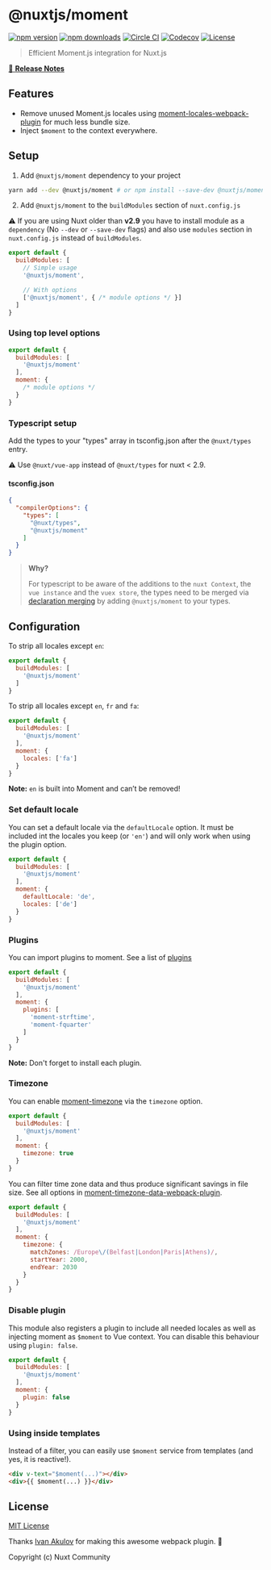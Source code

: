 # @nuxtjs/moment

[![npm version][npm-version-src]][npm-version-href]
[![npm downloads][npm-downloads-src]][npm-downloads-href]
[![Circle CI][circle-ci-src]][circle-ci-href]
[![Codecov][codecov-src]][codecov-href]
[![License][license-src]][license-href]

> Efficient Moment.js integration for Nuxt.js

[📖 **Release Notes**](./CHANGELOG.md)

## Features

- Remove unused Moment.js locales using [moment-locales-webpack-plugin](https://github.com/iamakulov/moment-locales-webpack-plugin) for much less bundle size.
- Inject `$moment` to the context everywhere.

## Setup

1. Add `@nuxtjs/moment` dependency to your project

```bash
yarn add --dev @nuxtjs/moment # or npm install --save-dev @nuxtjs/moment
```

2. Add `@nuxtjs/moment` to the `buildModules` section of `nuxt.config.js`

:warning: If you are using Nuxt older than **v2.9** you have to install module as a `dependency` (No `--dev` or `--save-dev` flags) and also use `modules` section in `nuxt.config.js` instead of `buildModules`.

```js
export default {
  buildModules: [
    // Simple usage
    '@nuxtjs/moment',

    // With options
    ['@nuxtjs/moment', { /* module options */ }]
  ]
}
```

### Using top level options

```js
export default {
  buildModules: [
    '@nuxtjs/moment'
  ],
  moment: {
    /* module options */
  }
}
```

### Typescript setup

Add the types to your "types" array in tsconfig.json after the `@nuxt/types` entry.

:warning: Use `@nuxt/vue-app` instead of `@nuxt/types` for nuxt < 2.9. 

#### tsconfig.json

```json
{
  "compilerOptions": {
    "types": [
      "@nuxt/types",
      "@nuxtjs/moment"
    ]
  }
}
```

> **Why?**
>
> For typescript to be aware of the additions to the `nuxt Context`, the `vue instance` and the `vuex store`, the types need to be merged via [declaration merging](https://www.typescriptlang.org/docs/handbook/declaration-merging.html) by adding `@nuxtjs/moment` to your types.

## Configuration

To strip all locales except `en`:

```js
export default {
  buildModules: [
    '@nuxtjs/moment'
  ]
}
```

To strip all locales except `en`, `fr` and `fa`:

```js
export default {
  buildModules: [
    '@nuxtjs/moment'
  ],
  moment: {
    locales: ['fa']
  }
}
```

**Note:** `en` is built into Moment and can’t be removed!

### Set default locale

You can set a default locale via the `defaultLocale` option. It must be included
int the locales you keep (or `'en'`) and will only work when using the plugin option.

```js
export default {
  buildModules: [
    '@nuxtjs/moment'
  ],
  moment: {
    defaultLocale: 'de',
    locales: ['de']
  }
}
```

### Plugins

You can import plugins to moment. See a list of [plugins](https://momentjs.com/docs/#/plugins/)

```js
export default {
  buildModules: [
    '@nuxtjs/moment'
  ],
  moment: {
    plugins: [
      'moment-strftime',
      'moment-fquarter'
    ]
  }
}
```

**Note:** Don't forget to install each plugin.

### Timezone

You can enable [moment-timezone](https://momentjs.com/timezone/) via the `timezone` option.

```js
export default {
  buildModules: [
    '@nuxtjs/moment'
  ],
  moment: {
    timezone: true
  }
}
```

You can filter time zone data and thus produce significant savings in file size.
See all options in [moment-timezone-data-webpack-plugin](https://github.com/gilmoreorless/moment-timezone-data-webpack-plugin).

```js
export default {
  buildModules: [
    '@nuxtjs/moment'
  ],
  moment: {
    timezone: {
      matchZones: /Europe\/(Belfast|London|Paris|Athens)/,
      startYear: 2000,
      endYear: 2030
    }
  }
}
```

### Disable plugin

This module also registers a plugin to include all needed locales as well as injecting moment as `$moment` to Vue context. You can disable this behaviour using `plugin: false`.

```js
export default {
  buildModules: [
    '@nuxtjs/moment'
  ],
  moment: {
    plugin: false
  }
}
```

### Using inside templates

Instead of a filter, you can easily use `$moment` service from templates (and yes, it is reactive!).

```html
<div v-text="$moment(...)"></div>
<div>{{ $moment(...) }}</div>
```

## License

[MIT License](./LICENSE)

Thanks [Ivan Akulov](https://github.com/iamakulov) for making this awesome webpack plugin. 💖

Copyright (c) Nuxt Community

<!-- Badges -->
[npm-version-src]: https://img.shields.io/npm/v/@nuxtjs/moment/latest.svg?style=flat-square
[npm-version-href]: https://npmjs.com/package/@nuxtjs/moment

[npm-downloads-src]: https://img.shields.io/npm/dt/@nuxtjs/moment.svg?style=flat-square
[npm-downloads-href]: https://npmjs.com/package/@nuxtjs/moment

[circle-ci-src]: https://img.shields.io/circleci/project/github/nuxt-community/moment-module.svg?style=flat-square
[circle-ci-href]: https://circleci.com/gh/nuxt-community/moment-module

[codecov-src]: https://img.shields.io/codecov/c/github/nuxt-community/moment-module.svg?style=flat-square
[codecov-href]: https://codecov.io/gh/nuxt-community/moment-module

[license-src]: https://img.shields.io/npm/l/@nuxtjs/moment.svg?style=flat-square
[license-href]: https://npmjs.com/package/@nuxtjs/moment
